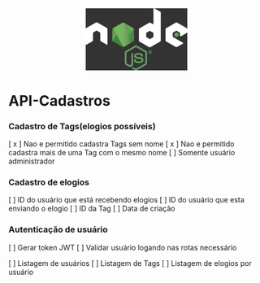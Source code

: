 <center>
<img src="/node.png" alt="node" width="200"/>
</center>

# API-Cadastros

### Cadastro de Tags(elogios possíveis)

[ x ] Nao e permitido cadastra Tags sem nome
[ x ] Nao e permitido cadastra mais de uma Tag com o mesmo nome
[ ] Somente usuário administrador

### Cadastro de elogios

[ ] ID do usuário que está recebendo elogios
[ ] ID do usuário que esta enviando o elogio
[ ] ID da Tag
[ ] Data de criação

### Autenticação de usuário

[ ] Gerar token JWT
[ ] Validar usuário logando nas rotas necessário

[ ] Listagem de usuários
[ ] Listagem de Tags
[ ] Listagem de elogios por usuário
